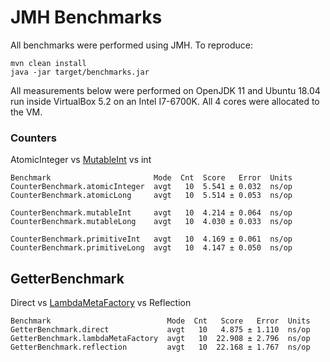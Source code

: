 # JMH Benchmarks

All benchmarks were performed using JMH. To reproduce:
```
mvn clean install
java -jar target/benchmarks.jar
```

All measurements below were performed on OpenJDK 11 and Ubuntu 18.04 run inside VirtualBox 5.2 on an Intel I7-6700K.
All 4 cores were allocated to the VM.

### Counters

AtomicInteger vs [MutableInt](https://commons.apache.org/proper/commons-lang/javadocs/api-release/index.html) vs int

```
Benchmark                       Mode  Cnt  Score   Error  Units
CounterBenchmark.atomicInteger  avgt   10  5.541 ± 0.032  ns/op
CounterBenchmark.atomicLong     avgt   10  5.514 ± 0.053  ns/op

CounterBenchmark.mutableInt     avgt   10  4.214 ± 0.064  ns/op
CounterBenchmark.mutableLong    avgt   10  4.030 ± 0.033  ns/op

CounterBenchmark.primitiveInt   avgt   10  4.169 ± 0.061  ns/op
CounterBenchmark.primitiveLong  avgt   10  4.147 ± 0.050  ns/op
```

## GetterBenchmark

Direct vs [LambdaMetaFactory](https://docs.oracle.com/javase/8/docs/api/java/lang/invoke/LambdaMetafactory.html) vs Reflection

```
Benchmark                          Mode  Cnt   Score   Error  Units
GetterBenchmark.direct             avgt   10   4.875 ± 1.110  ns/op
GetterBenchmark.lambdaMetaFactory  avgt   10  22.908 ± 2.796  ns/op
GetterBenchmark.reflection         avgt   10  22.168 ± 1.767  ns/op
```